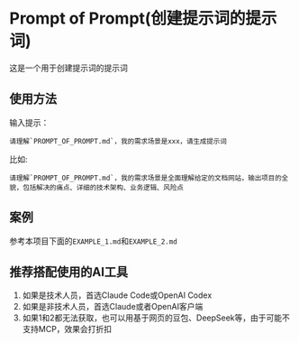 # Prompt of Prompt(创建提示词的提示词)

这是一个用于创建提示词的提示词

## 使用方法

输入提示：

```
请理解`PROMPT_OF_PROMPT.md`，我的需求场景是xxx，请生成提示词
```

比如:

```
请理解`PROMPT_OF_PROMPT.md`，我的需求场景是全面理解给定的文档网站，输出项目的全貌，包括解决的痛点、详细的技术架构、业务逻辑、风险点
```

## 案例

参考本项目下面的`EXAMPLE_1.md`和`EXAMPLE_2.md`

## 推荐搭配使用的AI工具

1. 如果是技术人员，首选Claude Code或OpenAI Codex
2. 如果是非技术人员，首选Claude或者OpenAI客户端
3. 如果1和2都无法获取，也可以用基于网页的豆包、DeepSeek等，由于可能不支持MCP，效果会打折扣
